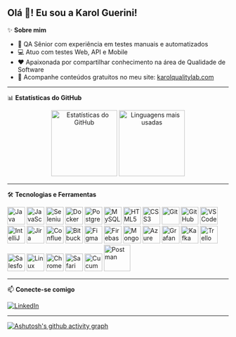 <h2 align="left">Olá 👋! Eu sou a Karol Guerini!</h2>

✨ **Sobre mim**

- 🎯 QA Sênior com experiência em testes manuais e automatizados  
- 💻 Atuo com testes Web, API e Mobile  
- ❤️ Apaixonada por compartilhar conhecimento na área de Qualidade de Software  
- 🔗 Acompanhe conteúdos gratuitos no meu site: [karolqualitylab.com](https://karolqualitylab.com/)

---

📊 **Estatísticas do GitHub**

<div align="center">
  <img src="https://github-readme-stats.vercel.app/api?username=karolguerini&show_icons=true&include_all_commits=true&count_private=true&theme=dracula" height="150" alt="Estatísticas do GitHub" />
  <img src="https://github-readme-stats.vercel.app/api/top-langs?username=karolguerini&layout=compact&langs_count=5&theme=dracula" height="150" alt="Linguagens mais usadas" />
</div>

---

🛠️ **Tecnologias e Ferramentas**

<div align="left">
  <img src="https://cdn.jsdelivr.net/gh/devicons/devicon/icons/java/java-original.svg" height="40" alt="Java" />
  <img src="https://cdn.jsdelivr.net/gh/devicons/devicon/icons/javascript/javascript-original.svg" height="40" alt="JavaScript" />
  <img src="https://cdn.jsdelivr.net/gh/devicons/devicon/icons/selenium/selenium-original.svg" height="40" alt="Selenium" />
  <img src="https://cdn.jsdelivr.net/gh/devicons/devicon/icons/docker/docker-original.svg" height="40" alt="Docker" />
  <img src="https://cdn.jsdelivr.net/gh/devicons/devicon/icons/postgresql/postgresql-original.svg" height="40" alt="PostgreSQL" />
  <img src="https://cdn.jsdelivr.net/gh/devicons/devicon/icons/mysql/mysql-original.svg" height="40" alt="MySQL" />
  <img src="https://cdn.jsdelivr.net/gh/devicons/devicon/icons/html5/html5-original.svg" height="40" alt="HTML5" />
  <img src="https://cdn.jsdelivr.net/gh/devicons/devicon/icons/css3/css3-original.svg" height="40" alt="CSS3" />
  <img src="https://cdn.jsdelivr.net/gh/devicons/devicon/icons/git/git-original.svg" height="40" alt="Git" />
  <img src="https://cdn.jsdelivr.net/gh/devicons/devicon/icons/github/github-original.svg" height="40" alt="GitHub" />
  <img src="https://cdn.jsdelivr.net/gh/devicons/devicon/icons/vscode/vscode-original.svg" height="40" alt="VSCode" />
  <img src="https://cdn.jsdelivr.net/gh/devicons/devicon/icons/intellij/intellij-original.svg" height="40" alt="IntelliJ" />
  <img src="https://cdn.jsdelivr.net/gh/devicons/devicon/icons/jira/jira-original.svg" height="40" alt="Jira" />
  <img src="https://cdn.jsdelivr.net/gh/devicons/devicon/icons/confluence/confluence-original.svg" height="40" alt="Confluence" />
  <img src="https://cdn.jsdelivr.net/gh/devicons/devicon/icons/bitbucket/bitbucket-original.svg" height="40" alt="Bitbucket" />
  <img src="https://cdn.jsdelivr.net/gh/devicons/devicon/icons/figma/figma-original.svg" height="40" alt="Figma" />
  <img src="https://cdn.jsdelivr.net/gh/devicons/devicon/icons/firebase/firebase-plain.svg" height="40" alt="Firebase" />
  <img src="https://cdn.jsdelivr.net/gh/devicons/devicon/icons/mongodb/mongodb-original.svg" height="40" alt="MongoDB" />
  <img src="https://cdn.jsdelivr.net/gh/devicons/devicon/icons/azure/azure-original.svg" height="40" alt="Azure" />
  <img src="https://cdn.jsdelivr.net/gh/devicons/devicon/icons/grafana/grafana-original.svg" height="40" alt="Grafana" />
  <img src="https://cdn.jsdelivr.net/gh/devicons/devicon/icons/apachekafka/apachekafka-original.svg" height="40" alt="Kafka" />
  <img src="https://cdn.jsdelivr.net/gh/devicons/devicon/icons/trello/trello-plain.svg" height="40" alt="Trello" />
  <img src="https://cdn.jsdelivr.net/gh/devicons/devicon/icons/salesforce/salesforce-original.svg" height="40" alt="Salesforce" />
  <img src="https://cdn.jsdelivr.net/gh/devicons/devicon/icons/linux/linux-original.svg" height="40" alt="Linux" />
  <img src="https://cdn.jsdelivr.net/gh/devicons/devicon/icons/chrome/chrome-original.svg" height="40" alt="Chrome" />
  <img src="https://cdn.jsdelivr.net/gh/devicons/devicon/icons/safari/safari-original.svg" height="40" alt="Safari" />
  <img src="https://cdn.jsdelivr.net/gh/devicons/devicon/icons/cucumber/cucumber-plain.svg" height="40" alt="Cucumber" />
  <img src="https://img.shields.io/badge/-Postman-333333?style=flat&logo=postman" height="60" alt="Postman" />
</div>

---

📫 **Conecte-se comigo**

<a href="https://www.linkedin.com/in/karol-guerini/" target="_blank">
  <img src="https://img.shields.io/badge/-LinkedIn-%230077B5?style=for-the-badge&logo=linkedin&logoColor=white" alt="LinkedIn">
</a>

---
[![Ashutosh's github activity graph](https://github-readme-activity-graph.vercel.app/graph?username=karolguerini&theme=dracula)](https://github.com/karolguerini/github-readme-activity-graph)
